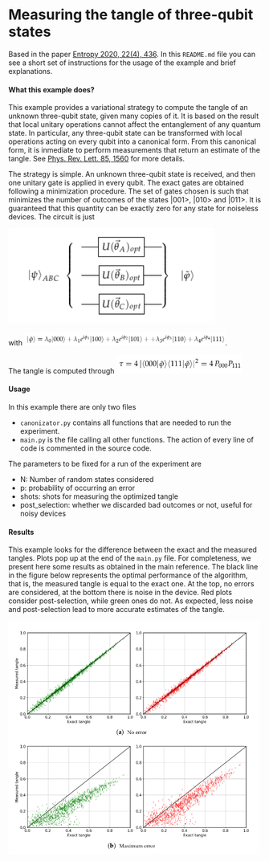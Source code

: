 # Measuring the tangle of three-qubit states
Based in the paper [Entropy 2020, 22(4), 436](http://dx.doi.org/10.3390/e22040436). In this `README.md` file you can see a short
set of instructions for the usage of the example and brief explanations. 

#### What this example does?

This example provides a variational strategy to compute the tangle of an unknown three-qubit state, given many copies of it. 
It is based on the result that local unitary operations cannot affect the entanglement of any quantum state. In particular, 
any three-qubit state can be transformed with local operations acting on every qubit into
a canonical form. From this canonical form, it is inmediate to perform measurements that return an estimate of the tangle.
See [Phys. Rev. Lett. 85, 1560](https://journals.aps.org/prl/abstract/10.1103/PhysRevLett.85.1560) for more details.

The strategy is simple. An unknown three-qubit state is received, and then one unitary gate is applied in every qubit. The
exact gates are obtained following a minimization procedure. The set of gates chosen is such that minimizes the number
of outcomes of the states |001>, |010> and |011>. It is guaranteed that this quantity can be exactly zero for any state
for noiseless devices. The circuit is just

<img src="circuit.png" width="410px">

with <img src="canonical.png" width="400px">. 

The tangle is computed through <img src="tangle.png" width="250px">

#### Usage
In this example there are only two files
- `canonizator.py` contains all functions that are needed to run the experiment.
- `main.py` is the file calling all other functions. The action of every line of code is commented in the source code. 

The parameters to be fixed for a run of the experiment are
- N: Number of random states considered
- p: probability of occurring an error
- shots: shots for measuring the optimized tangle
- post_selection: whether we discarded bad outcomes or not, useful for noisy devices


#### Results

This example looks for the difference between the exact and the measured tangles. Plots pop up at the end of the `main.py`
file. For completeness, we present here some results as obtained in the main reference. The black line in the figure below
represents the optimal performance of the algorithm, that is, the measured tangle is equal to the exact one. At the top,
no errors are considered, at the bottom there is noise in the device. Red plots consider post-selection, while green ones
do not. As expected, less noise and post-selection lead to more accurate estimates of the tangle.
 
<img src="results.png" width="500px">
